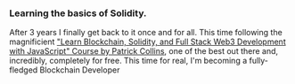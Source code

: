 ### Learning the basics of Solidity.

After 3 years I finally get back to it once and for all. This time following the magnificient ["Learn Blockchain, Solidity, and Full Stack Web3 Development with JavaScript" Course by Patrick Collins](https://www.youtube.com/watch?v=gyMwXuJrbJQ), one of the best out there and, incredibly, completely for free. 
This time for real, I'm becoming a fully-fledged Blockchain Developer